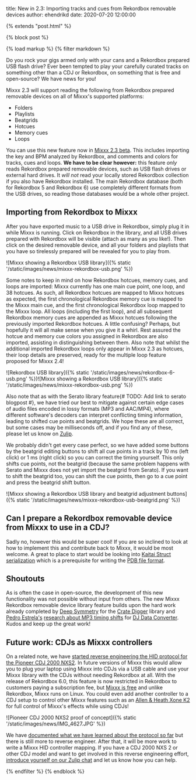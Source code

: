 title: New in 2.3: Importing tracks and cues from Rekordbox removable devices
author: ehendrikd
date: 2020-07-20 12:00:00

{% extends "post.html" %}

{% block post %}

{% load markup %}
{% filter markdown %}

Do you rock your gigs armed only with your cans and a Rekordbox prepared USB flash drive? Ever been tempted to play your carefully curated tracks on something other than a CDJ or Rekordbox, on something that is free and open-source? We have news for you!

Mixxx 2.3 will support reading the following from Rekordbox prepared removable devices on all of Mixxx's supported platforms:

* Folders
* Playlists
* Beatgrids
* Hotcues
* Memory cues
* Loops

You can use this new feature now in [Mixxx 2.3 beta](/download/#unstable). This includes importing the key and BPM analyzed by Rekordbox, and comments and colors for tracks, cues and loops. **We have to be clear however:** this feature *only* reads Rekordbox prepared removable devices, such as USB flash drives or external hard drives. It *will not* read your locally stored Rekordbox collection if you also have Rekordbox installed. The main Rekordbox database (both for Rekordbox 5 and Rekordbox 6) use completely different formats from the USB drives, so reading those databases would be a whole other project.

## Importing from Rekordbox to Mixxx

After you have exported music to a USB drive in Rekordbox, simply plug it in while Mixxx is running. Click on Rekordbox in the library, and all USB drives prepared with Rekordbox will be visible (attach as many as you like!). Then click on the desired removable device, and all your folders and playlists that you have so tirelessly prepared will be revealed for you to play from.

![Mixxx showing a Rekordbox USB library]({% static '/static/images/news/mixxx-rekordbox-usb.png' %})

Some notes to keep in mind on how Rekordbox hotcues, memory cues, and loops are imported: Mixxx currently has one main cue point, one loop, and 38 hotcues. As such, all Rekordbox hotcues are mapped to Mixxx hotcues as expected, the first chronological Rekordbox memory cue is mapped to the Mixxx main cue, and the first chronological Rekordbox loop mapped to the Mixxx loop. All loops (including the first loop), and all subsequent Rekordbox memory cues are appended as Mixxx hotcues following the previously imported Rekordbox hotcues. A little confusing? Perhaps, but hopefully it will all make sense when you give it a whirl. Rest assured the hotcue and memory cue colors you assigned in Rekordbox are also imported, assisting in distinguishing between them. Also note that whilst the additional imported Rekordbox loops only appear in Mixxx 2.3 as hotcues, their loop details are preserved, ready for the multiple loop feature proposed for Mixxx 2.4!

![Rekordbox USB library]({% static '/static/images/news/rekordbox-6-usb.png' %})![Mixxx showing a Rekordbox USB library]({% static '/static/images/news/mixxx-rekordbox-usb.png' %})

Also note that as with the Serato library feature{# TODO: Add link to serato blogpost #}, we have tried our best to mitigate against certain edge cases of audio files encoded in lossy formats (MP3 and AAC/MP4), where different software's decoders can interpret conflicting timing information, leading to shifted cue points and beatgrids. We hope these are all correct, but some cases may be milliseconds off, and if you find any of these, please let us know on [Zulip](https://mixxx.zulipchat.com).

We probably didn't get every case perfect, so we have added some buttons by the beatgrid editing buttons to shift all cue points in a track by 10 ms (left click) or 1 ms (right click) so you can correct the timing yourself. This only shifts cue points, not the beatgrid (because the same problem happens with Serato and Mixxx does not yet import the beatgrid from Serato). If you want to shift the beatgrid too, you can shift the cue points, then go to a cue point and press the beatgrid shift button.

![Mixxx showing a Rekordbox USB library and beatgrid adjustment buttons]({% static '/static/images/news/mixxx-rekordbox-usb-beatgrid.png' %})

## Can I prepare a Rekordbox removable device from Mixxx to use in a CDJ?

Sadly no, however this would be super cool! If you are so inclined to look at how to implement this and contribute back to Mixxx, it would be most welcome. A great to place to start would be looking into [Kaitai Struct serialization](https://doc.kaitai.io/faq.html#writing) which is a prerequisite for writing the [PDB file format](https://github.com/Deep-Symmetry/crate-digger/blob/master/src/main/kaitai/rekordbox_pdb.ksy).

## Shoutouts

As is often the case in open-source, the development of this new functionality was not possible without input from others. The new Mixxx Rekordbox removable device library feature builds upon the hard work already completed by [Deep Symmetry](https://github.com/Deep-Symmetry) for the [Crate Digger](https://github.com/Deep-Symmetry/crate-digger) library and [Pedro Estrela's](https://github.com/pestrela) [research about MP3 timing shifts](https://github.com/digital-dj-tools/dj-data-converter/issues/3) for [DJ Data Converter](https://github.com/digital-dj-tools/dj-data-converter). Kudos and keep up the great work!

## Future work: CDJs as Mixxx controllers

On a related note, we have [started reverse engineering the HID protocol for the Pioneer CDJ 2000 NXS2](https://mixxx.zulipchat.com/#narrow/stream/113295-controller-mapping/topic/Pioneer.20CDJ-2000NXS2). In future versions of Mixxx this would allow you to plug your laptop using Mixxx into CDJs via a USB cable and use your Mixxx library with the CDJs without needing Rekordbox at all. With the release of Rekordbox 6.0, this feature is now restricted in Rekordbox to customers paying a subscription fee, but [Mixxx is free](/news/2020-05-22-you-dont-need-to-pay-for-mixxx) and unlike Rekordbox, Mixxx runs on Linux. You could even add another controller to a CDJ setup to control other Mixxx features such as an [Allen & Heath Xone K2](https://github.com/mixxxdj/mixxx/wiki/Allen-&-Heath-Xone-K2-K1) for full control of Mixxx's effects while using CDJs!

![Pioneer CDJ 2000 NXS2 proof of concept]({% static '/static/images/news/IMG_4627.JPG' %})

We have [documented what we have learned about the protocol so far](https://mixb.me/CDJHidProtocol/hid-analysis/startup.html) but there is still more to reverse engineer. After that, it will be more work to write a Mixxx HID controller mapping. If you have a CDJ 2000 NXS 2 or other CDJ model and want to get involved in this reverse engineering effort, [introduce yourself on our Zulip chat](https://mixxx.zulipchat.com/#narrow/stream/109123-introduce-yourself) and let us know how you can help.

{% endfilter %}
{% endblock %}

